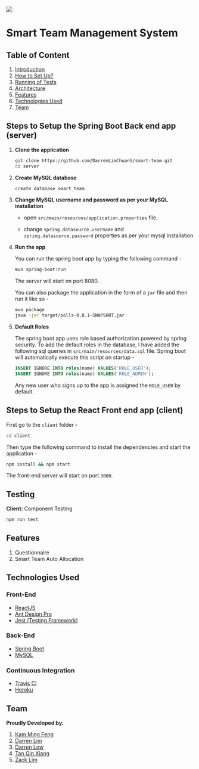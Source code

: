 <img src="https://user-images.githubusercontent.com/3714496/61592809-a2a6c680-ac0a-11e9-8914-cb5da551ca76.jpeg" />


# Smart Team Management System


## Table of Content
1. [ Introduction ](#introduction)
2. [ How to Set Up? ](#setup)
3. [ Running of Tests ](#test)
4. [ Architecture ](#architecture)
5. [ Features ](#features)
7. [ Technologies Used ](#technologies)
8. [ Team ](#team)


<a name="setup"></a>
## Steps to Setup the Spring Boot Back end app (server)

1. **Clone the application**

	```bash
	git clone https://github.com/DarrenLimChuanS/smart-team.git
	cd server
	```

2. **Create MySQL database**

	```bash
	create database smart_team
	```

3. **Change MySQL username and password as per your MySQL installation**

	+ open `src/main/resources/application.properties` file.

	+ change `spring.datasource.username` and `spring.datasource.password` properties as per your mysql installation

4. **Run the app**

	You can run the spring boot app by typing the following command -

	```bash
	mvn spring-boot:run
	```

	The server will start on port 8080.

	You can also package the application in the form of a `jar` file and then run it like so -

	```bash
	mvn package
	java -jar target/polls-0.0.1-SNAPSHOT.jar
	```
5. **Default Roles**
	
	The spring boot app uses role based authorization powered by spring security. To add the default roles in the database, I have added the following sql queries in `src/main/resources/data.sql` file. Spring boot will automatically execute this script on startup -

	```sql
	INSERT IGNORE INTO roles(name) VALUES('ROLE_USER');
	INSERT IGNORE INTO roles(name) VALUES('ROLE_ADMIN');
	```

	Any new user who signs up to the app is assigned the `ROLE_USER` by default.

## Steps to Setup the React Front end app (client)

First go to the `client` folder -

```bash
cd client
```

Then type the following command to install the dependencies and start the application -

```bash
npm install && npm start
```

The front-end server will start on port `3000`.

<a name="testing"></a>
## Testing
<b>Client: </b>Component Testing 
```bash
npm run test
```

<a name="features"></a>
## Features
<ol>
  <li>Questionnaire</li>
  <li>Smart Team Auto Allocation</li>
</ol>

<a name="technologies"></a>
## Technologies Used
### Front-End
<ul>
  <li><a href="https://reactjs.org/">ReactJS</a></li>
  <li><a href="https://pro.ant.design/">Ant Design Pro</a></li>
  <li><a href="https://jestjs.io/">Jest (Testing Framework)</a></li>
</ul>

### Back-End
<ul>
  <li><a href="https://spring.io/">Spring Boot</a></li>
  <li><a href="https://www.mysql.com/">MySQL</a></li>
</ul>

### Continuous Integration
<ul>
  <li><a href="https://travis-ci.com/">Travis CI</a></li>
  <li><a href="https://www.heroku.com/">Heroku</a></li>
</ul>

<a name="team"></a>
## Team
<b>Proudly Developed by:</b>
<ol>
  <li><a href="https://github.com/thefiend">Kam Ming Feng</a></li>
  <li><a href="https://github.com/DarrenLimChuanS">Darren Lim</a></li>
  <li><a href="https://github.com/DarrenLowYuFa">Darren Low</a></li>
  <li><a href="https://github.com/tqx2012">Tan Qin Xiang</a></li>
  <li><a href="https://github.com/zacklim95">Zack Lim</a></li>
</ol>
